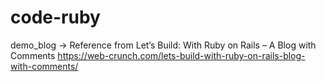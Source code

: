 # code-ruby

demo_blog -> Reference from Let’s Build: With Ruby on Rails – A Blog with Comments
https://web-crunch.com/lets-build-with-ruby-on-rails-blog-with-comments/
